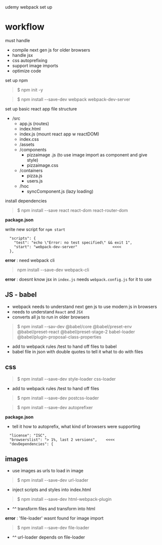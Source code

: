 udemy webpack set up

# workflow

must handle 
- compile next gen js for older browsers
- handle jsx
- css autoprefixing
- support image imports
- optimize code

set up npm 
> $ npm init -y

> $ npm install --save-dev webpack webpack-dev-server 

set up basic react app file structure
- /src
    - app.js (routes)
    - index.html
    - index.js (mount react app w reactDOM)
    - index.css
    - /assets
    - /components
        - pizzaimage .js (to use image import as component and give style)
        - pizzaimage.css
    - /containers
        - pizza.js
        - users.js
    - /hoc
        - syncComponent.js (lazy loading)

install dependencies
> $ npm install --save react react-dom react-router-dom 

**package.json**

write new script for `npm start`

```
  "scripts": {
    "test": "echo \"Error: no test specified\" && exit 1",
    "start": "webpack-dev-server"                <<<<                
  },
```

**error** : need webpack cli
> npm install --save-dev webpack-cli 

**error** : doesnt know jsx in `index.js`
needs `webpack.config.js` for it to use

## JS - babel
- webpack needs to understand next gen js to use modern js in browsers
- needs to understand `React` and `JSX`
- converts all js to run in older browsers

> $ npm install --sav-dev @babel/core @babel/preset-env @babel/preset-react @babel/preset-stage-2 babel-loader @babel/plugin-proposal-class-properties

- add to webpack rules /test to hand off files to babel
- babel file in json with double quotes to tell it what to do with files

## css 
> $ npm install --save-dev style-loader css-loader     

- add to webpack rules /test to hand off files

> $ npm install --save-dev postcss-loader

> $ npm install --save-dev autoprefixer   

**package.json**

- tell it how to autoprefix, what kind of browsers were supporting
```
  "license": "ISC",
  "browserslist": "> 1%, last 2 versions",    <<<<
  "devDependencies": {
```

## images

- use images as urls to load in image 
> $ npm install --save-dev url-loader     

- inject scripts and styles into index.html
> $ npm install --save-dev html-webpack-plugin    

- ^^ transform files and transform into html


**error** : 'file-loader' wasnt found for image import 
> $ npm install --save-dev file-loader     
- ^^ url-loader depends on file-loader

